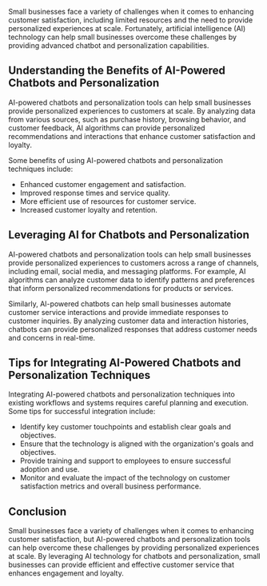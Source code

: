 
Small businesses face a variety of challenges when it comes to enhancing customer satisfaction, including limited resources and the need to provide personalized experiences at scale. Fortunately, artificial intelligence (AI) technology can help small businesses overcome these challenges by providing advanced chatbot and personalization capabilities.

Understanding the Benefits of AI-Powered Chatbots and Personalization
---------------------------------------------------------------------

AI-powered chatbots and personalization tools can help small businesses provide personalized experiences to customers at scale. By analyzing data from various sources, such as purchase history, browsing behavior, and customer feedback, AI algorithms can provide personalized recommendations and interactions that enhance customer satisfaction and loyalty.

Some benefits of using AI-powered chatbots and personalization techniques include:

* Enhanced customer engagement and satisfaction.
* Improved response times and service quality.
* More efficient use of resources for customer service.
* Increased customer loyalty and retention.

Leveraging AI for Chatbots and Personalization
----------------------------------------------

AI-powered chatbots and personalization tools can help small businesses provide personalized experiences to customers across a range of channels, including email, social media, and messaging platforms. For example, AI algorithms can analyze customer data to identify patterns and preferences that inform personalized recommendations for products or services.

Similarly, AI-powered chatbots can help small businesses automate customer service interactions and provide immediate responses to customer inquiries. By analyzing customer data and interaction histories, chatbots can provide personalized responses that address customer needs and concerns in real-time.

Tips for Integrating AI-Powered Chatbots and Personalization Techniques
-----------------------------------------------------------------------

Integrating AI-powered chatbots and personalization techniques into existing workflows and systems requires careful planning and execution. Some tips for successful integration include:

* Identify key customer touchpoints and establish clear goals and objectives.
* Ensure that the technology is aligned with the organization's goals and objectives.
* Provide training and support to employees to ensure successful adoption and use.
* Monitor and evaluate the impact of the technology on customer satisfaction metrics and overall business performance.

Conclusion
----------

Small businesses face a variety of challenges when it comes to enhancing customer satisfaction, but AI-powered chatbots and personalization tools can help overcome these challenges by providing personalized experiences at scale. By leveraging AI technology for chatbots and personalization, small businesses can provide efficient and effective customer service that enhances engagement and loyalty.
